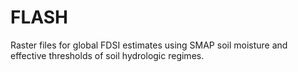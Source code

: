 # FLASH
Raster files for global FDSI estimates using SMAP soil moisture and effective thresholds of soil hydrologic regimes. 
